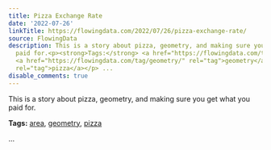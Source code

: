 ```yaml
---
title: Pizza Exchange Rate
date: '2022-07-26'
linkTitle: https://flowingdata.com/2022/07/26/pizza-exchange-rate/
source: FlowingData
description: This is a story about pizza, geometry, and making sure you get what you
  paid for.<p><strong>Tags:</strong> <a href="https://flowingdata.com/tag/area/" rel="tag">area</a>,
  <a href="https://flowingdata.com/tag/geometry/" rel="tag">geometry</a>, <a href="https://flowingdata.com/tag/pizza/"
  rel="tag">pizza</a></p> ...
disable_comments: true
---
```

This is a story about pizza, geometry, and making sure you get what you paid for.<p><strong>Tags:</strong> <a href="https://flowingdata.com/tag/area/" rel="tag">area</a>, <a href="https://flowingdata.com/tag/geometry/" rel="tag">geometry</a>, <a href="https://flowingdata.com/tag/pizza/" rel="tag">pizza</a></p> ...